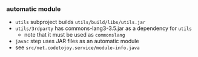 
### automatic module

* `utils` subproject builds `utils/build/libs/utils.jar`
* `utils/3rdparty` has commons-lang3-3.5.jar as a dependency for `utils`
    * note that it must be used as `commonslang`
* `javac` step uses JAR files as an automatic module
* see `src/net.codetojoy.service/module-info.java`

